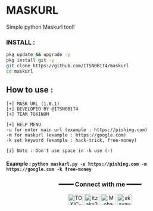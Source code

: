 # MASKURL
Simple python Maskurl tool!

<h3 align="left">INSTALL :</h3>

````bash
pkg update && upgrade -y
pkg install git -y
git clone https://github.com/ITSN0B1T4/maskurl
cd maskurl
````

## How to use :

````
[+] MASK URL (1.0.1)
[+] DEVELOPED BY @ITSN0B1T4
[+] TEAM TOXINUM

[+] HELP MENU
-u for enter main url (example : https://pishing.com)
-m for maskurl (example : https://google.com)
-k set keyword (example : hack-trick, free-money)

[i] Note : Don't use space in -k use (-)
````

#### Example : `python maskurl.py -u https://pishing.com -m https://google.com -k free-money`


<div align="center">
<h3>━━━━ Connect with me ━━━━</h3>
<a href="https://fb.com/TOXINUM" target="blank"><img align="center" src="https://raw.githubusercontent.com/rahuldkjain/github-profile-readme-generator/master/src/images/icons/Social/facebook.svg" alt="TOXIC-VIRUS" height="30" width="40" /></a>
<a href="https://twitter.com/itzakx21" target="blank"><img align="center" src="https://raw.githubusercontent.com/rahuldkjain/github-profile-readme-generator/master/src/images/icons/Social/twitter.svg" alt="itzakx21" height="30" width="40" /></a>
<a href="https://fb.com/ITSN0B1T4" target="blank"><img align="center" src="https://raw.githubusercontent.com/rahuldkjain/github-profile-readme-generator/master/src/images/icons/Social/facebook.svg" alt="Mohammad Alamin" height="30" width="40" /></a>
<a href="https://instagram.com/ITSN0B1T4" target="blank"><img align="center" src="https://raw.githubusercontent.com/rahuldkjain/github-profile-readme-generator/master/src/images/icons/Social/instagram.svg" alt="akxvau" height="30" width="40" /></a>
</div>
